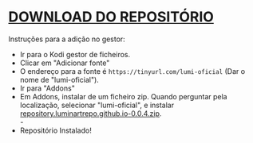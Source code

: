 # <a href="repository.luminartrepo.github.io-0.0.4.zip">DOWNLOAD DO REPOSITÓRIO</a>

Instruções para a adição no gestor:


<p align="left">
  <ul>
    <li>Ir para o Kodi gestor de ficheiros.</li>
    <li>Clicar em "Adicionar fonte"</li>
    <li>O endereço para a fonte é <code>https://tinyurl.com/lumi-oficial</code> (Dar o nome de "lumi-oficial").</li>
    <li>Ir para "Addons"</li>
    <li>Em Addons, instalar de um ficheiro zip. Quando perguntar pela localização, selecionar "lumi-oficial", e instalar <a href="repository.luminartrepo.github.io-0.0.4.zip">repository.luminartrepo.github.io-0.0.4.zip</a>.</li>
    -
    <li>Repositório Instalado!</li>
    
</ul>

                                      
                                       

</p>

